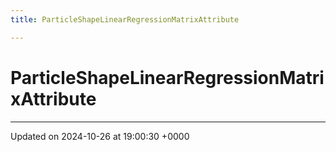 ```yaml
---
title: ParticleShapeLinearRegressionMatrixAttribute

---
```


# ParticleShapeLinearRegressionMatrixAttribute





-------------------------------

Updated on 2024-10-26 at 19:00:30 +0000